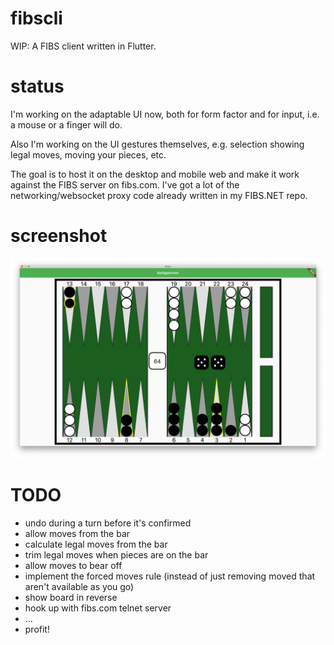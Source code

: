 # fibscli
WIP: A FIBS client written in Flutter.

# status
I'm working on the adaptable UI now, both for form factor and for input, i.e. a mouse or a finger will do.

Also I'm working on the UI gestures themselves, e.g. selection showing legal moves, moving your pieces, etc.

The goal is to host it on the desktop and mobile web and make it work against the FIBS server on fibs.com. I've got a lot of the networking/websocket proxy code already written in my FIBS.NET repo.

# screenshot
![screenshot](readme/screenshot.png)

# TODO
- undo during a turn before it's confirmed
- allow moves from the bar
- calculate legal moves from the bar
- trim legal moves when pieces are on the bar
- allow moves to bear off
- implement the forced moves rule (instead of just removing moved that aren't available as you go)
- show board in reverse
- hook up with fibs.com telnet server
- ...
- profit!

